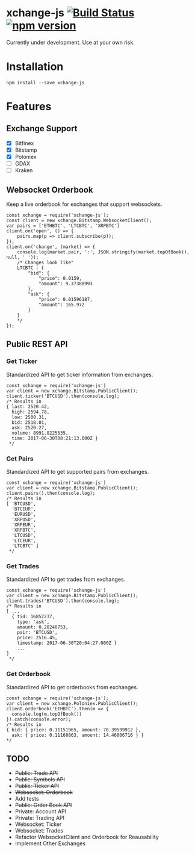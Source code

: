 # xchange-js [![Build Status](https://travis-ci.org/connorgiles/xchange-js.svg?branch=master)](https://travis-ci.org/connorgiles/xchange-js) [![npm version](https://badge.fury.io/js/xchange-js.svg)](https://badge.fury.io/js/xchange-js)
Currently under development. Use at your own risk.

# Installation
```
npm install --save xchange-js
```

# Features
## Exchange Support
- [x] Bitfinex
- [x] Bitstamp
- [x] Poloniex
- [ ] GDAX
- [ ] Kraken

## Websocket Orderbook
Keep a live orderbook for exchanges that support websockets.
```node
const xchange = require('xchange-js');
const client = new xchange.Bitstamp.WebsocketClient();
var pairs = ['ETHBTC', 'LTCBTC', 'XRPBTC']
client.on('open', () => {
	pairs.map(p => client.subscribe(p));
});
client.on('change', (market) => {
	console.log(market.pair, ':', JSON.stringify(market.topOfBook(), null, ' '));
	/* Changes look like"
	LTCBTC : {
 		"bid": {
  			"price": 0.0159,
  			"amount": 9.37388993
 		},
 		"ask": {
  			"price": 0.01596187,
  			"amount": 165.972
 		}
	}
	*/
});
```
## Public REST API
### Get Ticker
Standardized API to get ticker information from exchanges.
```node
const xchange = require('xchange-js')
var client = new xchange.Bitstamp.PublicClient();
client.ticker('BTCUSD').then(console.log);
/* Results in
{ last: 2520.42,
  high: 2594.78,
  low: 2500.31,
  bid: 2518.01,
  ask: 2520.27,
  volume: 8991.8225535,
  time: 2017-06-30T08:21:13.000Z }
 */
```
### Get Pairs
Standardized API to get supported pairs from exchanges.
```node
const xchange = require('xchange-js')
var client = new xchange.Bitstamp.PublicClient();
client.pairs().then(console.log);
/* Results in
[ 'BTCUSD',
  'BTCEUR',
  'EURUSD',
  'XRPUSD',
  'XRPEUR',
  'XRPBTC',
  'LTCUSD',
  'LTCEUR',
  'LTCBTC' ]
 */
```
### Get Trades
Standardized API to get trades from exchanges.
```node
const xchange = require('xchange-js')
var client = new xchange.Bitstamp.PublicClient();
client.trades('BTCUSD').then(console.log);
/* Results in
[ ...
  { tid: 16852237,
    type: 'ask',
    amount: 0.20240753,
    pair: 'BTCUSD',
    price: 2516.45,
    timestamp: 2017-06-30T20:04:27.000Z }
    ...
]
 */
```
### Get Orderbook
Standardized API to get orderbooks from exchanges.
```node
const xchange = require('xchange-js');
var client = new xchange.Poloniex.PublicClient();
client.orderbook('ETHBTC').then(m => {
  console.log(m.topOfBook())
}).catch(console.error);
/* Results in
{ bid: { price: 0.11151965, amount: 70.39599912 },
  ask: { price: 0.11160863, amount: 14.46006716 } }
*/
```
## TODO
- ~~Public: Trade API~~
- ~~Public: Symbols API~~
- ~~Public: Ticker API~~
- ~~Websocket: Orderbook~~
- Add tests
- ~~Public: Order Book API~~
- Private: Account API
- Private: Trading API
- Websocket: Ticker
- Websocket: Trades
- Refactor WebsocketClient and Orderbook for Reausability
- Implement Other Exchanges
